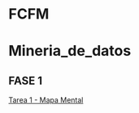 # FCFM

# Mineria_de_datos

## FASE 1

[Tarea 1 - Mapa Mental](https://github.com/MiguelJH24/Mineria_de_datos/blob/main/MapaMental_1_1857876.pdf)
